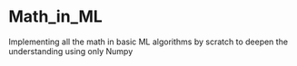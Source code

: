 # Math_in_ML
Implementing all the math in basic ML algorithms by scratch to deepen the understanding using only Numpy
